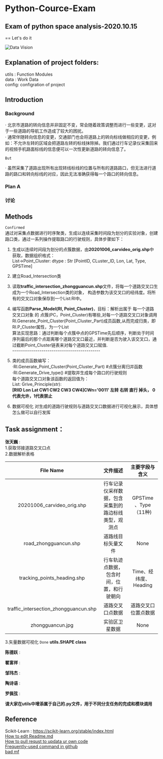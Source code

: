 # Python-Cource-Exam
## Exam of python space analysis-2020.10.15

 == Let's do it
 
 ![Data Vision](https://github.com/Nankle/Python-Cource-Exam/blob/main/%E6%95%B0%E6%8D%AE%E5%BF%AB%E8%A7%86%E5%9B%BE.png)
 
## Explanation of project folders: 
 
utils : Function Modules<br>
data  : Work Data<br>
config: configration of project<br>

## Introduction<br>

### Background<br>
· 北京市道路的转向信息并非固定不变，常会随着政策调整而进行一些变更，这对于一些道路的导航工作造成了较大的困扰。<br>
· 通常伴随转向信息的变更，交通部门也会将道路上的转向标线做相应的变更，例如：不允许左转的区域会把道路左转的标线抹除掉。我们通过行车记录仪采集回来的视频手机路面标线的信息便可以一次性更新道路的转向信息了。<br>
  
  `But`
  
· 虽然采集了道路出现所有出现转线标线的位置与所有的道路路口，但无法进行道路的路口和转向标线的对应，因此无法准确获得每一个路口的转向信息。<br>
  
### Plan A 


### 讨论


## Methods<br>
 `Confirmed`<br>
   通过对采集点数据进行时序聚类，生成以连续采集时间段为划分的实验对象，创建路口类，通过一系列操作提取路口的行驶规则，具体步骤如下：<br>
1. 生成以连续时间段为划分的点簇数据，由**20201006_carvideo_orig.shp**中获取，数据组织格式：<br>
List->Point_Cluster: dtype : Str [PointID, CLuster_ID, Lon, Lat, Type, GPSTime]<br>
2. 建立Road_Intersection类<br>
3. 读取**traffic_intersection_zhongguancun.shp**文件，将每一个道路交叉口生成为一个Road_Intersection类的对象，
构造参数为该交叉口的经纬度。将所有的交叉口对象保存到一个List:RI中。<br>
4. 编写函数**Parse_Model(RI, Point_Cluster)**，目标：解析出属于 每一个道路交叉口对象 的 点簇(PC，Point_Cluster)有哪些,对每一个道路交叉口对象调用RI.Generate_Point_Cluster(Point_Cluster_Part)成员函数,从而完成归类，即RI.P_Cluster属性，为一个List<br>
算法实现思路：通过判断每个点簇中点的GPSTime先后顺序，判断处于时间序列最后的那个点距离哪个道路交叉口最近，并判断是否为驶入该交叉口，通过截断Point_Cluster链表来对每个道路交叉口赋值.<br>
---------------------------------------------<br>
5. 类的成员函数编写：<br>
·RI.Generate_Point_Cluster(Point_Cluster_Part) #点簇分离归并函数<br>
·RI.Generate_Drive_type() #提取并生成每个路口的行驶规则<br>
每个道路交叉口对象该函数的返回值为：<br>
List: Grive_Principle(str):<br>
**[RIID Lon Lat CW1 CW2 CW3 CW4]CWn='0011' 左转 右转 直行 掉头， 0代表允许，1代表禁止**

5. 数据可视化
对生成的道路行驶规则与道路交叉口数据进行可视化展示，具体想怎么做可以自行发挥






## Task assignment：<br>
 **张天巍** :<br>
  1.获取邻接道路交叉口点<br>
  2.数据解析表格<br>

  | File Name | 文件描述 | 主要字段与含义 |
  | :----:| :----: | :----: |
  |20201006_carvideo_orig.shp | 行车记录仪采样数据，包含采集到的路边标线类型，观测点|GPSTime 、Type（11种)|
  |road_zhongguancun.shp | 道路线目标矢量文件 | None |
  |tracking_points_heading.shp| 行车轨迹点数据，包含时间，位置，和行驶朝向 | Time、经纬度、Heading|
  |traffic_intersection_zhongguancun.shp|道路交叉口点数据| 道路交叉口位置点数据 | |
  |zhongguancun.jpg| 实验区卫星数据 |None|None|

  3.矢量数据可视化  `Done` **utils.SHAPE class** <br> 

 **陈德跃** :<br>

 **翟富祥** :<br>

 **邹玮杰** :<br>

 **陶诗语** :<br>

 **罗佩弦** :<br>
 
 **请大家在utils中增添属于自己的.py文件，用于不同分支任务的完成和模块调用**
 
## Reference
Scikit-Learn : https://scikit-learn.org/stable/index.html<br>
[How to edit Readme.md](https://blog.csdn.net/Kaitiren/article/details/38513715)<br>
[How to pull requst to updata ur own code](https://www.jianshu.com/p/ebad936fac4d)<br>
[Frequently-used command in github](https://blog.csdn.net/wjh2622075127/article/details/87900006?utm_medium=distribute.pc_aggpage_search_result.none-task-blog-2~all~baidu_landing_v2~default-1-87900006.nonecase&utm_term=github%20pull%20%E5%91%BD%E4%BB%A4&spm=1000.2123.3001.4430)<br>
[bad mf](https://blog.csdn.net/qq_31796651/article/details/80803599?utm_medium=distribute.pc_aggpage_search_result.none-task-blog-2~all~first_rank_v2~rank_v25-3-80803599.nonecase&utm_term=github%E4%B8%AD%E7%9A%84readme%E6%B7%BB%E5%8A%A0%E8%A1%A8%E6%A0%BC&spm=1000.2123.3001.4430)<br>